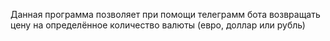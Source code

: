 Данная программа позволяет при помощи телеграмм бота возвращать цену на определённое количество валюты (евро, доллар или рубль)
